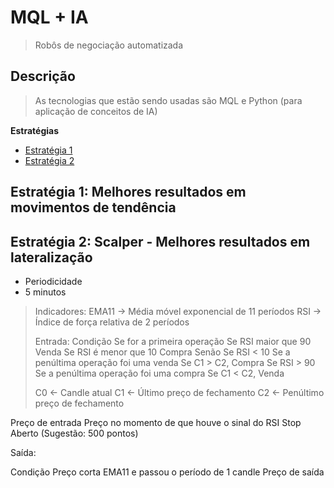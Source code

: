 # MQL + IA
> Robôs de negociação automatizada
 
## Descrição
> As tecnologias que estão sendo usadas são MQL e Python (para aplicação de conceitos de IA)
 
**Estratégias**
 - [Estratégia 1](#estrat%C3%A9gia-1-melhores-resultados-em-movimentos-de-tend%C3%AAncia)
 - [Estratégia 2](#scalper-2-melhores-resultados-em-lateraliza%C3%A7%C3%A3o)
## Estratégia 1: Melhores resultados em movimentos de tendência
## Estratégia 2: Scalper - Melhores resultados em lateralização

- Periodicidade 
- 5 minutos

> Indicadores:
>     EMA11   → Média móvel exponencial de 11 períodos
 >    RSI     → Índice de força relativa de 2 períodos
> 
> Entrada:
>  Condição
>  Se for a primeira operação
>     Se RSI maior que 90
>        Venda
>     Se RSI é menor que 10
>        Compra
>  Senão
>     Se RSI < 10
>        Se a penúltima operação foi uma venda
>           Se C1 > C2, Compra
>     Se RSI > 90 
>       Se a penúltima operação foi uma compra
>           Se C1 < C2, Venda
> 
>  C0 ← Candle atual
>  C1 ← Último preço de fechamento
>  C2 ← Penúltimo preço de fechamento


Preço de entrada 
Preço no momento de que houve o sinal do RSI
Stop
Aberto (Sugestão: 500 pontos)

Saída:

Condição
Preço corta EMA11 e passou o período de 1 candle 
Preço de saída

